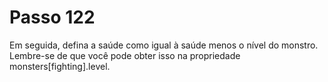 # Passo 122

Em seguida, defina a saúde como igual à saúde menos o nível do monstro. Lembre-se de que você pode obter isso na propriedade monsters[fighting].level. 